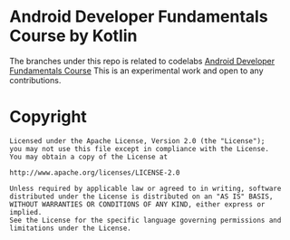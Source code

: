 # Android Developer Fundamentals Course by Kotlin
 The branches under this repo is related to codelabs [Android Developer Fundamentals Course](https://codelabs.developers.google.com/android-training/) This is an experimental work and open to any contributions.

# Copyright
    
    Licensed under the Apache License, Version 2.0 (the "License");
    you may not use this file except in compliance with the License.
    You may obtain a copy of the License at

    http://www.apache.org/licenses/LICENSE-2.0

    Unless required by applicable law or agreed to in writing, software
    distributed under the License is distributed on an "AS IS" BASIS,
    WITHOUT WARRANTIES OR CONDITIONS OF ANY KIND, either express or implied.
    See the License for the specific language governing permissions and
    limitations under the License.
